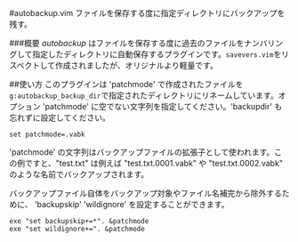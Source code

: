 #autobackup.vim
ファイルを保存する度に指定ディレクトリにバックアップを残す。

###概要
*autobackup* はファイルを保存する度に過去のファイルをナンバリングして指定したディレクトリに自動保存するプラグインです。`savevers.vim`をリスペクトして作成されましたが、オリジナルより軽量です。  


##使い方
このプラグインは 'patchmode' で作成されたファイルを`g:autobackup_backup_dir`で指定されたディレクトリにリネームしています。オプション 'patchmode' に空でない文字列を指定してください。'backupdir' も忘れずに設定してください。  

```vim
set patchmode=.vabk
```

'patchmode' の文字列はバックアップファイルの拡張子として使われます。この例ですと、"test.txt" は例えば "test.txt.0001.vabk" や "test.txt.0002.vabk" のような名前でバックアップされます。  


バックアップファイル自体をバックアップ対象やファイル名補完から除外するために、 'backupskip' 'wildignore' を設定することができます。  

```vim
exe "set backupskip+=*". &patchmode
exe "set wildignore+=". &patchmode
```
